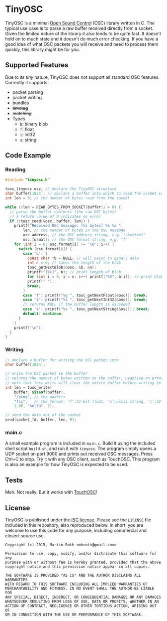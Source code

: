 # TinyOSC

TinyOSC is a minimal [Open Sound Control](http://opensoundcontrol.org/) (OSC) library written in C. The typical use case is to parse a raw buffer received directly from a socket. Given the limited nature of the library it also tends to be quite fast. It doesn't hold on to much state and it doesn't do much error checking. If you have a good idea of what OSC packets you will receive and need to process them quickly, this library might be for you.

## Supported Features
Due to its *tiny* nature, TinyOSC does not support all standard OSC features. Currently it supports:
* packet parsing
* packet writing
* ~~bundles~~
* ~~timetag~~
* ~~matching~~
* Types
  * `b`: binary blob
  * `f`: float
  * `i`: int32
  * `s`: string

## Code Example
### Reading
```C
#include "tinyosc.h"

tosc_tinyosc osc; // declare the TinyOSC structure
char buffer[1024]; // declare a buffer into which to read the socket contents
int len = 0; // the number of bytes read from the socket

while ((len = READ_BYTES_FROM_SOCKET(buffer)) > 0) {
  // parse the buffer contents (the raw OSC bytes)
  // a return value of 0 indicates no error
  if (!tosc_read(&osc, buffer, len)) {
    printf("Received OSC message: [%i bytes] %s %s ",
        len, // the number of bytes in the OSC message
        osc.address, // the OSC address string, e.g. "/button1"
        osc.format); // the OSC format string, e.g. "f"
    for (int i = 0; osc.format[i] != '\0'; i++) {
      switch (osc.format[i]) {
        case 'b': {
          const char *b = NULL; // will point to binary data
          int n = 0; // takes the length of the blob
          tosc_getNextBlob(&osc, &b, &n);
          printf("[%i]", n); // print length of blob
          for (int i = 0; i < n; i++) printf("%X", b[i]); // print blob bytes
          printf(" ");
          break;
        }
        case 'f': printf("%g ", tosc_getNextFloat(&osc)); break;
        case 'i': printf("%i ", tosc_getNextInt32(&osc)); break;
        // returns NULL if the buffer length is exceeded
        case 's': printf("%s ", tosc_getNextString(&osc)); break;
        default: continue;
      }
    }
    printf("\n");
  }
}
```

### Writing
```C
// declare a buffer for writing the OSC packet into
char buffer[1024];

// write the OSC packet to the buffer
// returns the number of bytes written to the buffer, negative on error
// note that tosc_write will clear the entire buffer before writing to it
int len = tosc_write(
    buffer, sizeof(buffer),
    "/ping", // the address
    "fsi",   // the format; 'f':32-bit float, 's':ascii string, 'i':32-bit integer
    1.0f, "hello", 2);

// send the data out of the socket
send(socket_fd, buffer, len, 0);
```

### main.c
A small example program is included in `main.c`. Build it using the included shell script `build.sh`, and run it with `tinyosc`. The program simply opens a UDP socket on port 9000 and prints out received OSC messages. Press Ctrl+C to stop. Try it with any OSC client, such as TouchOSC. This program is also an example for how TinyOSC is expected to be used.


## Tests
Meh. Not really. But it works with [TouchOSC](http://hexler.net/software/touchosc)!

## License
TinyOSC is published under the [ISC license](http://opensource.org/licenses/ISC). Please see the `LICENSE` file included in this repository, also reproduced below. In short, you are welcome to use this code for any purpose, including commercial and closed-source use.

```
Copyright (c) 2015, Martin Roth <mhroth@gmail.com>

Permission to use, copy, modify, and/or distribute this software for any
purpose with or without fee is hereby granted, provided that the above
copyright notice and this permission notice appear in all copies.

THE SOFTWARE IS PROVIDED "AS IS" AND THE AUTHOR DISCLAIMS ALL WARRANTIES
WITH REGARD TO THIS SOFTWARE INCLUDING ALL IMPLIED WARRANTIES OF
MERCHANTABILITY AND FITNESS. IN NO EVENT SHALL THE AUTHOR BE LIABLE FOR
ANY SPECIAL, DIRECT, INDIRECT, OR CONSEQUENTIAL DAMAGES OR ANY DAMAGES
WHATSOEVER RESULTING FROM LOSS OF USE, DATA OR PROFITS, WHETHER IN AN
ACTION OF CONTRACT, NEGLIGENCE OR OTHER TORTIOUS ACTION, ARISING OUT OF
OR IN CONNECTION WITH THE USE OR PERFORMANCE OF THIS SOFTWARE.
```
